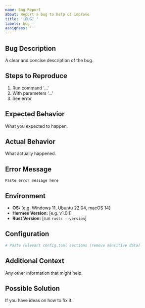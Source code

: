 ```yaml
---
name: Bug Report
about: Report a bug to help us improve
title: '[BUG] '
labels: bug
assignees: ''
---
```


## Bug Description
A clear and concise description of the bug.

## Steps to Reproduce
1. Run command '...'
2. With parameters '...'
3. See error

## Expected Behavior
What you expected to happen.

## Actual Behavior
What actually happened.

## Error Message
```
Paste error message here
```

## Environment
- **OS:** [e.g. Windows 11, Ubuntu 22.04, macOS 14]
- **Hermes Version:** [e.g. v1.0.1]
- **Rust Version:** [run `rustc --version`]

## Configuration
```toml
# Paste relevant config.toml sections (remove sensitive data)
```

## Additional Context
Any other information that might help.

## Possible Solution
If you have ideas on how to fix it.
